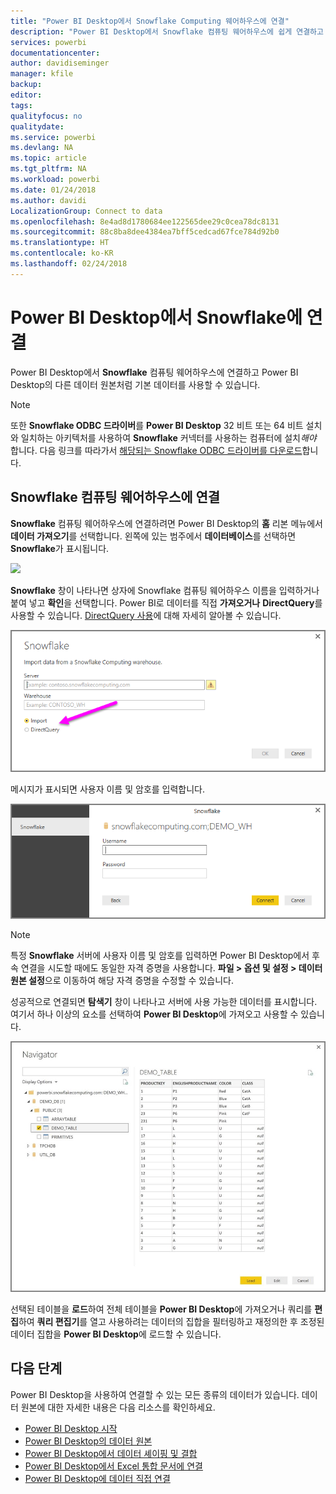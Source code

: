 ```yaml
---
title: "Power BI Desktop에서 Snowflake Computing 웨어하우스에 연결"
description: "Power BI Desktop에서 Snowflake 컴퓨팅 웨어하우스에 쉽게 연결하고 사용합니다."
services: powerbi
documentationcenter: 
author: davidiseminger
manager: kfile
backup: 
editor: 
tags: 
qualityfocus: no
qualitydate: 
ms.service: powerbi
ms.devlang: NA
ms.topic: article
ms.tgt_pltfrm: NA
ms.workload: powerbi
ms.date: 01/24/2018
ms.author: davidi
LocalizationGroup: Connect to data
ms.openlocfilehash: 8e4ad8d1780684ee122565dee29c0cea78dc8131
ms.sourcegitcommit: 88c8ba8dee4384ea7bff5cedcad67fce784d92b0
ms.translationtype: HT
ms.contentlocale: ko-KR
ms.lasthandoff: 02/24/2018
---
```

# <a name="connect-to-snowflake-in-power-bi-desktop"></a>Power BI Desktop에서 Snowflake에 연결
Power BI Desktop에서 **Snowflake** 컴퓨팅 웨어하우스에 연결하고 Power BI Desktop의 다른 데이터 원본처럼 기본 데이터를 사용할 수 있습니다. 

> [!NOTE]
> 또한 **Snowflake ODBC 드라이버**를 **Power BI Desktop** 32 비트 또는 64 비트 설치와 일치하는 아키텍처를 사용하여 **Snowflake** 커넥터를 사용하는 컴퓨터에 설치*해야* 합니다. 다음 링크를 따라가서 [해당되는 Snowflake ODBC 드라이버를 다운로드](http://go.microsoft.com/fwlink/?LinkID=823762)합니다.
> 
> 

## <a name="connect-to-a-snowflake-computing-warehouse"></a>Snowflake 컴퓨팅 웨어하우스에 연결
**Snowflake** 컴퓨팅 웨어하우스에 연결하려면 Power BI Desktop의 **홈** 리본 메뉴에서 **데이터 가져오기**를 선택합니다. 왼쪽에 있는 범주에서 **데이터베이스**를 선택하면 **Snowflake**가 표시됩니다.

![](media/desktop-connect-snowflake/connect_snowflake_2b.png)

**Snowflake** 창이 나타나면 상자에 Snowflake 컴퓨팅 웨어하우스 이름을 입력하거나 붙여 넣고 **확인**을 선택합니다. Power BI로 데이터를 직접 **가져오거나** **DirectQuery**를 사용할 수 있습니다. [DirectQuery 사용](desktop-use-directquery.md)에 대해 자세히 알아볼 수 있습니다.

![](media/desktop-connect-snowflake/connect_snowflake_3.png)

메시지가 표시되면 사용자 이름 및 암호를 입력합니다.

![](media/desktop-connect-snowflake/connect_snowflake_4.png)

> [!NOTE]
> 특정 **Snowflake** 서버에 사용자 이름 및 암호를 입력하면 Power BI Desktop에서 후속 연결을 시도할 때에도 동일한 자격 증명을 사용합니다. **파일 > 옵션 및 설정 > 데이터 원본 설정**으로 이동하여 해당 자격 증명을 수정할 수 있습니다.
> 
> 

성공적으로 연결되면 **탐색기** 창이 나타나고 서버에 사용 가능한 데이터를 표시합니다. 여기서 하나 이상의 요소를 선택하여 **Power BI Desktop**에 가져오고 사용할 수 있습니다.

![](media/desktop-connect-snowflake/connect_snowflake_5.png)

선택된 테이블을 **로드**하여 전체 테이블을 **Power BI Desktop**에 가져오거나 쿼리를 **편집**하여 **쿼리 편집기**를 열고 사용하려는 데이터의 집합을 필터링하고 재정의한 후 조정된 데이터 집합을 **Power BI Desktop**에 로드할 수 있습니다.

## <a name="next-steps"></a>다음 단계
Power BI Desktop을 사용하여 연결할 수 있는 모든 종류의 데이터가 있습니다. 데이터 원본에 대한 자세한 내용은 다음 리소스를 확인하세요.

* [Power BI Desktop 시작](desktop-getting-started.md)
* [Power BI Desktop의 데이터 원본](desktop-data-sources.md)
* [Power BI Desktop에서 데이터 셰이핑 및 결합](desktop-shape-and-combine-data.md)
* [Power BI Desktop에서 Excel 통합 문서에 연결](desktop-connect-excel.md)   
* [Power BI Desktop에 데이터 직접 연결](desktop-enter-data-directly-into-desktop.md)   

